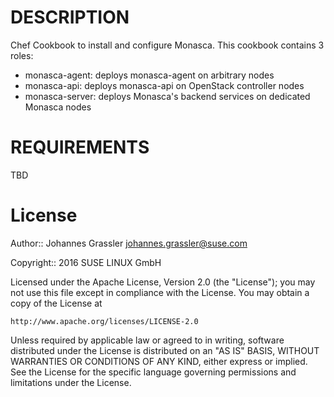 DESCRIPTION
===========

Chef Cookbook to install and configure Monasca. This cookbook contains 3 roles:

* monasca-agent: deploys monasca-agent on arbitrary nodes
* monasca-api: deploys monasca-api on OpenStack controller nodes
* monasca-server: deploys Monasca's backend services on dedicated Monasca nodes

REQUIREMENTS
============
TBD


License
=======
Author:: Johannes Grassler <johannes.grassler@suse.com>

Copyright:: 2016 SUSE LINUX GmbH

Licensed under the Apache License, Version 2.0 (the "License");
you may not use this file except in compliance with the License.
You may obtain a copy of the License at

    http://www.apache.org/licenses/LICENSE-2.0

Unless required by applicable law or agreed to in writing, software
distributed under the License is distributed on an "AS IS" BASIS,
WITHOUT WARRANTIES OR CONDITIONS OF ANY KIND, either express or implied.
See the License for the specific language governing permissions and
limitations under the License.
